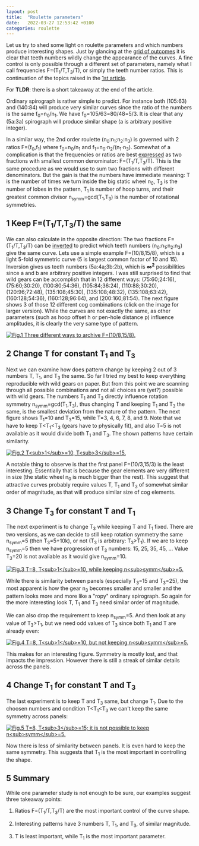 ```yaml
---
layout: post
title:  "Roulette parameters"
date:   2022-03-27 12:53:42 +0100
categories: roulette
---
```



Let us try to shed some light on roulette parameters and which numbers produce interesting shapes.
Just by glancing at the [grid of outcomes][my-article-2] it is clear that teeth numbers wildly change the appearance of the curves. 
A fine control is only possible through a different set of parameters, namely what I call frequencies F=(T<sub>1</sub>/T,T<sub>3</sub>/T), or simply the teeth number ratios.
This is continuation  of the topics raised in the [1st article][my-article-1].


For **TLDR**: there is a short takeaway at the end of the article.



Ordinary spirograph is rather simple to predict. For instance both (105:63) and (140:84) will produce very similar curves since the ratio of the numbers is the same f<sub>0</sub>=n<sub>0</sub>/n<sub>1</sub>. We have f<sub>0</sub>=105/63=80/48=5/3.
It is clear that any (5a:3a) spirograph will produce similar shape (a is arbitrary positive integer).


In a similar way, the 2nd order roulette (n<sub>0</sub>:n<sub>1</sub>;n<sub>2</sub>:n<sub>3</sub>) is governed with 2 ratios F=(f<sub>0</sub>,f<sub>1</sub>) where f<sub>0</sub>=n<sub>0</sub>/n<sub>1</sub> and f<sub>1</sub>=n<sub>0</sub>⋅n<sub>2</sub>/(n<sub>1</sub>⋅n<sub>3</sub>).
Somewhat of a complication is that the frequencies or ratios are best [expressed][my-article-1-section-4] 
as two fractions with smallest common denominator: F=(T<sub>1</sub>/T,T<sub>3</sub>/T). 
This is the same procedure as we would use to sum two fractions with different denominators.
But the gain is that the numbers have immediate meaning: T is the number of times we turn inside the big static wheel n<sub>0</sub>, 
T<sub>3</sub> is the number of lobes in the pattern, T<sub>1</sub> is number of hoop turns, and their greatest common divisor n<sub>symm</sub>=gcd(T<sub>1</sub>,T<sub>3</sub>) is the number of rotational symmetries.


## 1 Keep F=(T<sub>1</sub>/T,T<sub>3</sub>/T) the same

We can also calculate in the opposite direction:
The two fractions F=(T<sub>1</sub>/T,T<sub>3</sub>/T) can be [inverted][my-article-1-section-8] to predict which teeth numbers (n<sub>0</sub>:n<sub>1</sub>;n<sub>2</sub>:n<sub>3</sub>) give the same curve.
Lets use a simple example F=(10/8,15/8), which is a light 5-fold symmetric curve (5 is largest common factor of 10 and 15).
Inversion gives us teeth numbers (5a:4a;3b:2b), which is **∞<sup>2</sup>** possibilities since a and b are arbitrary positive integers.
I was still surprised to find that wild gears can be accomplish that in 12 different ways:
(75:60;24:16), (75:60;30:20), (100:80;54:36), (105:84;36:24), (110:88;30:20), (120:96;72:48), (135:108;45:30), (135:108;48:32), (135:108;63:42), (160:128;54:36), (160:128;96:64), and (200:160;81:54).
The next figure shows 3 of those 12 different cog combinations (click on the image for larger version). While the curves are not exactly the same, as other parameters (such as hoop offset h or pen-hole distance p) influence amplitudes, it is clearly the very same type of pattern.


<a href="../../../../images/a003-075_060_024_016-110_088_030_020-135_108_045_030-large.png"><img src="../../../../images/a003-075_060_024_016-110_088_030_020-135_108_045_030-small.png" alt="Fig.1 Three different ways to archive F=(10/8,15/8)."></a>


## 2 Change T for constant T<sub>1</sub> and T<sub>3</sub>



Next we can examine how does pattern change by keeping 2 out of 3 numbers T, T<sub>1</sub>, and T<sub>3</sub> the same.
So far I tried my best to keep everything reproducible with wild gears on paper. 
But from this point we are scanning through all possible combinations and not all choices are (yet?) possible with wild gears.
The numbers T<sub>1</sub> and T<sub>3</sub> directly influence rotation symmetry n<sub>symm</sub>=gcd(T<sub>1</sub>,T<sub>3</sub>), thus changing T and keeping T<sub>1</sub> and T<sub>3</sub> the same, is the smallest deviation from the nature of the pattern. 
The next figure shows T<sub>1</sub>=10 and T<sub>3</sub>=15, while T=3, 4, 6, 7, 8, and 9. Note that we have to keep T<T<sub>1</sub><T<sub>3</sub> (gears have to physically fit), and also  T=5  is not available as it would divide both T<sub>1</sub> and T<sub>3</sub>. 
The shown patterns have certain similarity. 




<a href="../../../../images/a003-t1_10-t3_15-3x2-large.png"><img src="../../../../images/a003-t1_10-t3_15-3x2-small.png" alt="Fig.2 T<sub>1</sub>=10, T<sub>3</sub>=15."></a>


A notable thing to observe is that the first panel F=(10/3,15/3) is the least interesting. 
Essentially that is because the gear elements are very different in size (the static wheel n<sub>0</sub> is much bigger than the rest). 
This suggest that attractive curves probably require values T, T<sub>1</sub> and T<sub>3</sub> of somewhat similar order of magnitude, as that will produce similar size of cog elements. 


## 3 Change T<sub>3</sub> for constant T and T<sub>1</sub>


The next experiment is to change T<sub>3</sub> while keeping T and T<sub>1</sub> fixed. 
There are two versions, as we can decide to still keep rotation symmetry the same n<sub>symm</sub>=5 (then T<sub>3</sub>=5+10k), or not (T<sub>3</sub> is arbitrary: T<sub>3</sub>>T<sub>1</sub>).
If we are to keep n<sub>symm</sub>=5 then we have progression of T<sub>3</sub> numbers: 15, 25, 35, 45, ... Value T<sub>3</sub>=20 is not avaliable as it would give n<sub>symm</sub>=10.


<a href="../../../../images/a003-t_8-t1_10-3x2-large.png"><img src="../../../../images/a003-t_8-t1_10-3x2-small.png" alt="Fig.3 T=8, T<sub>1</sub>=10, while keeping n<sub>symm</sub>=5."></a>


While there is similarity between panels (especially T<sub>3</sub>=15 and T<sub>3</sub>=25), the most apparent is how the gear n<sub>3</sub> becomes smaller and smaller and the pattern looks more and more like a "ropy" ordinary spirograph. So again for the more interesting look T, T<sub>1</sub> and T<sub>3</sub> need similar order of magnitude. 


We can also drop the requirement to keep n<sub>symm</sub>=5. And then look at any value of T<sub>3</sub>>T<sub>1</sub>, but we need odd values of T<sub>3</sub> since both T<sub>1</sub> and T are already even:


<a href="../../../../images/a003-t_8-t1_10-nosymm-3x3-large.png"><img src="../../../../images/a003-t_8-t1_10-nosymm-3x3-small.png" alt="Fig.4 T=8, T<sub>1</sub>=10, but not keeping n<sub>symm</sub>=5."></a>


This makes for  an interesting figure. Symmetry is mostly lost, and that impacts the impression. However there is still a streak of similar details across the panels. 


## 4 Change T<sub>1</sub> for constant T and T<sub>3</sub>


The last experiment is to keep T and T<sub>3</sub> same, but change T<sub>1</sub>. Due to the choosen numbers and condition T<T<sub>1</sub><T<sub>3</sub> we can't keep the same symmetry across panels:


<a href="../../../../images/a003-t_8-t3_15-nosymm-3x2-large.png"><img src="../../../../images/a003-t_8-t3_15-nosymm-3x2-small.png" alt="Fig.5 T=8, T<sub>3</sub>=15; it is not possible to keep n<sub>symm</sub>=5."></a>


Now there is less of similarity between panels. It is even hard to keep the same symmetry.  This suggests that T<sub>1</sub> is the most important in controlling the shape.


## 5 Summary


While one parameter study is not enough to be sure, our examples suggest three takeaway points:

1. Ratios F=(T<sub>1</sub>/T,T<sub>3</sub>/T) are the most important control of the curve shape.

2. Interesting patterns have 3 numbers T, T<sub>1</sub>, and T<sub>3</sub>, of similar magnitude.

3. T is least important, while T<sub>1</sub> is the most important parameter.




[my-article-1]:          https://glagolj.github.io/gg-blog/roulette/2022/03/14/second-order-roulette.html
[my-article-2]:          https://glagolj.github.io/gg-blog/roulette/2022/03/25/grid-of-roulettes.html
[my-article-1-section-4]:          https://glagolj.github.io/gg-blog/roulette/2022/03/14/second-order-roulette.html#4-general-case
[my-article-1-section-8]:          https://glagolj.github.io/gg-blog/roulette/2022/03/14/second-order-roulette.html#8-inversion-from-frequencies
[youtube-slideshow-2]:   https://youtu.be/BgFl_mQqJh4
[wild_gears_compact]:    https://www.wildgears.com/compact-gear-set.html


